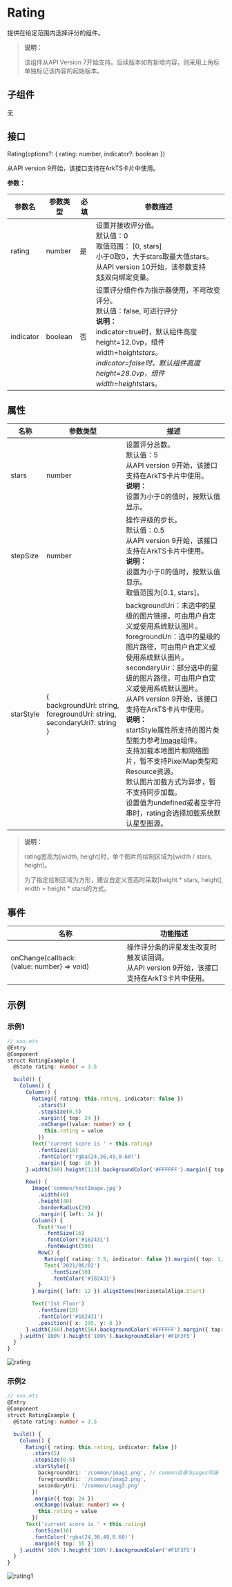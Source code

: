 # Rating

提供在给定范围内选择评分的组件。

>  **说明：**
>
>  该组件从API Version 7开始支持。后续版本如有新增内容，则采用上角标单独标记该内容的起始版本。


## 子组件

无


## 接口

Rating(options?: { rating: number, indicator?: boolean })

从API version 9开始，该接口支持在ArkTS卡片中使用。

**参数：**

| 参数名    | 参数类型 | 必填 | 参数描述                                                     |
| --------- | -------- | ---- | ------------------------------------------------------------ |
| rating    | number   | 是   | 设置并接收评分值。<br/>默认值：0<br/>取值范围： [0, stars]<br/>小于0取0，大于stars取最大值stars。<br />从API version 10开始，该参数支持[$$](../../quick-start/arkts-two-way-sync.md)双向绑定变量。 |
| indicator | boolean  | 否   | 设置评分组件作为指示器使用，不可改变评分。<br/>默认值：false, 可进行评分<br/>**说明：** <br/>indicator=true时，默认组件高度height=12.0vp，组件width=height*stars。<br/>indicator=false时，默认组件高度height=28.0vp，组件width=height*stars。 |


## 属性

| 名称        | 参数类型                                     | 描述                                       |
| --------- | ---------------------------------------- | ---------------------------------------- |
| stars     | number                                   | 设置评分总数。<br/>默认值：5 <br/>从API version 9开始，该接口支持在ArkTS卡片中使用。<br/>**说明：** <br/>设置为小于0的值时，按默认值显示。 |
| stepSize  | number                                   | 操作评级的步长。<br/>默认值：0.5 <br/>从API version 9开始，该接口支持在ArkTS卡片中使用。<br/>**说明：** <br/>设置为小于0的值时，按默认值显示。<br/>取值范围为[0.1, stars]。 |
| starStyle | {<br/>backgroundUri:&nbsp;string,<br/>foregroundUri:&nbsp;string,<br/>secondaryUri?:&nbsp;string<br/>} | backgroundUri：未选中的星级的图片链接，可由用户自定义或使用系统默认图片。<br/>foregroundUri：选中的星级的图片路径，可由用户自定义或使用系统默认图片。<br/>secondaryUir：部分选中的星级的图片路径，可由用户自定义或使用系统默认图片。<br/>从API version 9开始，该接口支持在ArkTS卡片中使用。<br/>**说明：** <br/>startStyle属性所支持的图片类型能力参考[Image](ts-basic-components-image.md)组件。<br/>支持加载本地图片和网络图片，暂不支持PixelMap类型和Resource资源。<br/>默认图片加载方式为异步，暂不支持同步加载。<br/>设置值为undefined或者空字符串时，rating会选择加载系统默认星型图源。 |

>  **说明：**
>
>  rating宽高为[width, height]时，单个图片的绘制区域为[width / stars, height]。
>
>  为了指定绘制区域为方形，建议自定义宽高时采取[height * stars, height], width = height * stars的方式。


## 事件

| 名称                                       | 功能描述                                     |
| ---------------------------------------- | ---------------------------------------- |
| onChange(callback:(value:&nbsp;number)&nbsp;=&gt;&nbsp;void) | 操作评分条的评星发生改变时触发该回调。<br/>从API version 9开始，该接口支持在ArkTS卡片中使用。 |

## 示例

### 示例1

```ts
// xxx.ets
@Entry
@Component
struct RatingExample {
  @State rating: number = 3.5

  build() {
    Column() {
      Column() {
        Rating({ rating: this.rating, indicator: false })
          .stars(5)
          .stepSize(0.5)
          .margin({ top: 24 })
          .onChange((value: number) => {
            this.rating = value
          })
        Text('current score is ' + this.rating)
          .fontSize(16)
          .fontColor('rgba(24,36,49,0.60)')
          .margin({ top: 16 })
      }.width(360).height(113).backgroundColor('#FFFFFF').margin({ top: 68 })

      Row() {
        Image('common/testImage.jpg')
          .width(40)
          .height(40)
          .borderRadius(20)
          .margin({ left: 24 })
        Column() {
          Text('Yue')
            .fontSize(16)
            .fontColor('#182431')
            .fontWeight(500)
          Row() {
            Rating({ rating: 3.5, indicator: false }).margin({ top: 1, right: 8 })
            Text('2021/06/02')
              .fontSize(10)
              .fontColor('#182431')
          }
        }.margin({ left: 12 }).alignItems(HorizontalAlign.Start)

        Text('1st Floor')
          .fontSize(10)
          .fontColor('#182431')
          .position({ x: 295, y: 8 })
      }.width(360).height(56).backgroundColor('#FFFFFF').margin({ top: 64 })
    }.width('100%').height('100%').backgroundColor('#F1F3F5')
  }
}
```

![rating](figures/rating.gif)

### 示例2

```ts
// xxx.ets
@Entry
@Component
struct RatingExample {
  @State rating: number = 3.5

  build() {
    Column() {
      Rating({ rating: this.rating, indicator: false })
        .stars(5)
        .stepSize(0.5)
        .starStyle({
          backgroundUri: '/common/imag1.png', // common目录与pages同级
          foregroundUri: '/common/imag2.png',
          secondaryUri: '/common/imag3.png'
        })
        .margin({ top: 24 })
        .onChange((value: number) => {
          this.rating = value
        })
      Text('current score is ' + this.rating)
        .fontSize(16)
        .fontColor('rgba(24,36,49,0.60)')
        .margin({ top: 16 })
    }.width('100%').height('100%').backgroundColor('#F1F3F5')
  }
}
```

![rating1](figures/rating1.gif)